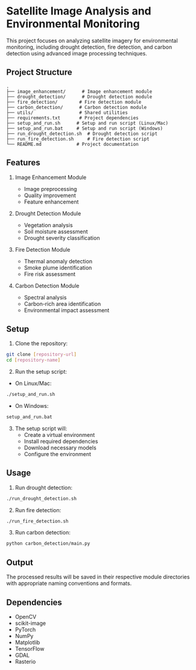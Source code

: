 # Satellite Image Analysis and Environmental Monitoring

This project focuses on analyzing satellite imagery for environmental monitoring, including drought detection, fire detection, and carbon detection using advanced image processing techniques.

## Project Structure
```
.
├── image_enhancement/      # Image enhancement module
├── drought_detection/      # Drought detection module
├── fire_detection/        # Fire detection module
├── carbon_detection/      # Carbon detection module
├── utils/                 # Shared utilities
├── requirements.txt       # Project dependencies
├── setup_and_run.sh      # Setup and run script (Linux/Mac)
├── setup_and_run.bat     # Setup and run script (Windows)
├── run_drought_detection.sh  # Drought detection script
├── run_fire_detection.sh     # Fire detection script
└── README.md             # Project documentation
```

## Features
1. Image Enhancement Module
   - Image preprocessing
   - Quality improvement
   - Feature enhancement

2. Drought Detection Module
   - Vegetation analysis
   - Soil moisture assessment
   - Drought severity classification

3. Fire Detection Module
   - Thermal anomaly detection
   - Smoke plume identification
   - Fire risk assessment

4. Carbon Detection Module
   - Spectral analysis
   - Carbon-rich area identification
   - Environmental impact assessment

## Setup
1. Clone the repository:
```bash
git clone [repository-url]
cd [repository-name]
```

2. Run the setup script:
- On Linux/Mac:
```bash
./setup_and_run.sh
```
- On Windows:
```bash
setup_and_run.bat
```

3. The setup script will:
   - Create a virtual environment
   - Install required dependencies
   - Download necessary models
   - Configure the environment

## Usage
1. Run drought detection:
```bash
./run_drought_detection.sh
```

2. Run fire detection:
```bash
./run_fire_detection.sh
```

3. Run carbon detection:
```bash
python carbon_detection/main.py
```

## Output
The processed results will be saved in their respective module directories with appropriate naming conventions and formats.

## Dependencies
- OpenCV
- scikit-image
- PyTorch
- NumPy
- Matplotlib
- TensorFlow
- GDAL
- Rasterio